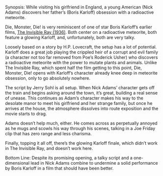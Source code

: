 Synopsis: While visiting his girlfriend in England, a young American (Nick Adams) discovers her father’s (Boris Karloff) obsession with a radioactive meteorite.

Die, Monster, Die! is very reminiscent of one of star Boris Karloff’s earlier films, <a href="/browse/reviews/the-invisible-ray-1936/">The Invisible Ray (1936)</a>.  Both center on a radioactive meteorite, both feature a glowing Karloff, and, unfortunately, both are very talky. 

Loosely based on a story by H.P. Lovecraft, the setup has a lot of potential.  Karloff does a great job playing the crippled heir of a corrupt and evil family (a character not too far removed from Poe’s Roderick Usher) who discovers a radioactive meteorite with the power to mutate plants and animals.  Unlike The Invisible Ray, which spent half the film getting to this point, Die, Monster, Die! opens with Karloff’s character already knee deep in meteorite obsession, only to go absolutely nowhere.

The script by Jerry Sohl is all setup.  When Nick Adams’ character gets off the train and begins asking around the town, it’s great, building a real sense of unease.  This continues as Adam’s character makes his way to the desolate manor to meet his girlfriend and her strange family, but once he arrives at the house, the atmosphere dissolves into route exposition and the movie starts to drag.

Adams doesn’t help much, either. He comes across as perpetually annoyed as he mugs and scowls his way through his scenes, talking in a Joe Friday clip that has zero range and less charisma. 

Finally, topping it all off, there’s the glowing Karloff finale, which didn’t work in The Invisible Ray, and doesn’t work here.

Bottom Line: Despite its promising opening, a talky script and a one-dimensional lead in Nick Adams combine to undermine a solid performance by Boris Karloff in a film that should have been better.